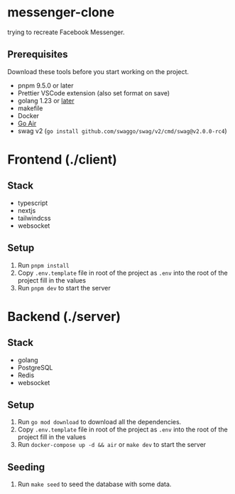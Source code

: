 # messenger-clone

trying to recreate Facebook Messenger.

## Prerequisites

Download these tools before you start working on the project.

- pnpm 9.5.0 or later
- Prettier VSCode extension (also set format on save)
- golang 1.23 or [later](https://go.dev)
- makefile
- Docker
- [Go Air](https://github.com/air-verse/air)
- swag v2 (`go install github.com/swaggo/swag/v2/cmd/swag@v2.0.0-rc4`)

# Frontend (./client)

## Stack

- typescript
- nextjs
- tailwindcss
- websocket

## Setup

1. Run `pnpm install`
2. Copy `.env.template` file in root of the project as `.env` into the root of the project fill in the values
3. Run `pnpm dev` to start the server

# Backend (./server)

## Stack

- golang
- PostgreSQL
- Redis
- websocket

## Setup

1. Run `go mod download` to download all the dependencies.
2. Copy `.env.template` file in root of the project as `.env` into the root of the project fill in the values
3. Run `docker-compose up -d && air` or `make dev` to start the server

## Seeding
1. Run `make seed` to seed the database with some data.